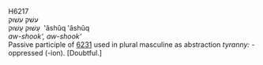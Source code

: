 <body>
  <p>H6217<br>  עשׁק    עשׁוּק  <br> עָשׁוּק  עָשׁוּק  ‎  ‛âshûq  ‛âshûq  <br><i>aw-shook‘,</i> <i>aw-shook‘ </i><br>Passive participle of <a href="h6231.htm">6231</a>  used in plural masculine as abstraction <i>tyranny: - </i>oppressed (-ion). [Doubtful.]<br></p>
 </body>